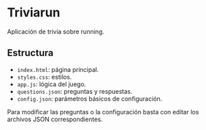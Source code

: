 # Triviarun

Aplicación de trivia sobre running.

## Estructura
- `index.html`: página principal.
- `styles.css`: estilos.
- `app.js`: lógica del juego.
- `questions.json`: preguntas y respuestas.
- `config.json`: parámetros básicos de configuración.

Para modificar las preguntas o la configuración basta con editar los archivos JSON correspondientes.
